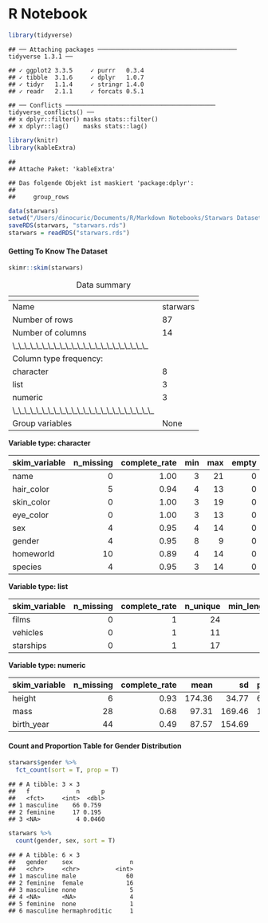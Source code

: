R Notebook
================

``` r
library(tidyverse)
```

    ## ── Attaching packages ─────────────────────────────────────── tidyverse 1.3.1 ──

    ## ✓ ggplot2 3.3.5     ✓ purrr   0.3.4
    ## ✓ tibble  3.1.6     ✓ dplyr   1.0.7
    ## ✓ tidyr   1.1.4     ✓ stringr 1.4.0
    ## ✓ readr   2.1.1     ✓ forcats 0.5.1

    ## ── Conflicts ────────────────────────────────────────── tidyverse_conflicts() ──
    ## x dplyr::filter() masks stats::filter()
    ## x dplyr::lag()    masks stats::lag()

``` r
library(knitr)
library(kableExtra)
```

    ## 
    ## Attache Paket: 'kableExtra'

    ## Das folgende Objekt ist maskiert 'package:dplyr':
    ## 
    ##     group_rows

``` r
data(starwars)
setwd("/Users/dinocuric/Documents/R/Markdown Notebooks/Starwars Dataset Playground")
saveRDS(starwars, "starwars.rds")
starwars = readRDS("starwars.rds")
```

#### Getting To Know The Dataset

``` r
skimr::skim(starwars)
```

<table style="width: auto;" class="table table-condensed">
<caption>
Data summary
</caption>
<thead>
<tr>
<th style="text-align:left;">
</th>
<th style="text-align:left;">
</th>
</tr>
</thead>
<tbody>
<tr>
<td style="text-align:left;">
Name
</td>
<td style="text-align:left;">
starwars
</td>
</tr>
<tr>
<td style="text-align:left;">
Number of rows
</td>
<td style="text-align:left;">
87
</td>
</tr>
<tr>
<td style="text-align:left;">
Number of columns
</td>
<td style="text-align:left;">
14
</td>
</tr>
<tr>
<td style="text-align:left;">
\_\_\_\_\_\_\_\_\_\_\_\_\_\_\_\_\_\_\_\_\_\_\_
</td>
<td style="text-align:left;">
</td>
</tr>
<tr>
<td style="text-align:left;">
Column type frequency:
</td>
<td style="text-align:left;">
</td>
</tr>
<tr>
<td style="text-align:left;">
character
</td>
<td style="text-align:left;">
8
</td>
</tr>
<tr>
<td style="text-align:left;">
list
</td>
<td style="text-align:left;">
3
</td>
</tr>
<tr>
<td style="text-align:left;">
numeric
</td>
<td style="text-align:left;">
3
</td>
</tr>
<tr>
<td style="text-align:left;">
\_\_\_\_\_\_\_\_\_\_\_\_\_\_\_\_\_\_\_\_\_\_\_\_
</td>
<td style="text-align:left;">
</td>
</tr>
<tr>
<td style="text-align:left;">
Group variables
</td>
<td style="text-align:left;">
None
</td>
</tr>
</tbody>
</table>

**Variable type: character**

<table>
<thead>
<tr>
<th style="text-align:left;">
skim_variable
</th>
<th style="text-align:right;">
n_missing
</th>
<th style="text-align:right;">
complete_rate
</th>
<th style="text-align:right;">
min
</th>
<th style="text-align:right;">
max
</th>
<th style="text-align:right;">
empty
</th>
<th style="text-align:right;">
n_unique
</th>
<th style="text-align:right;">
whitespace
</th>
</tr>
</thead>
<tbody>
<tr>
<td style="text-align:left;">
name
</td>
<td style="text-align:right;">
0
</td>
<td style="text-align:right;">
1.00
</td>
<td style="text-align:right;">
3
</td>
<td style="text-align:right;">
21
</td>
<td style="text-align:right;">
0
</td>
<td style="text-align:right;">
87
</td>
<td style="text-align:right;">
0
</td>
</tr>
<tr>
<td style="text-align:left;">
hair_color
</td>
<td style="text-align:right;">
5
</td>
<td style="text-align:right;">
0.94
</td>
<td style="text-align:right;">
4
</td>
<td style="text-align:right;">
13
</td>
<td style="text-align:right;">
0
</td>
<td style="text-align:right;">
12
</td>
<td style="text-align:right;">
0
</td>
</tr>
<tr>
<td style="text-align:left;">
skin_color
</td>
<td style="text-align:right;">
0
</td>
<td style="text-align:right;">
1.00
</td>
<td style="text-align:right;">
3
</td>
<td style="text-align:right;">
19
</td>
<td style="text-align:right;">
0
</td>
<td style="text-align:right;">
31
</td>
<td style="text-align:right;">
0
</td>
</tr>
<tr>
<td style="text-align:left;">
eye_color
</td>
<td style="text-align:right;">
0
</td>
<td style="text-align:right;">
1.00
</td>
<td style="text-align:right;">
3
</td>
<td style="text-align:right;">
13
</td>
<td style="text-align:right;">
0
</td>
<td style="text-align:right;">
15
</td>
<td style="text-align:right;">
0
</td>
</tr>
<tr>
<td style="text-align:left;">
sex
</td>
<td style="text-align:right;">
4
</td>
<td style="text-align:right;">
0.95
</td>
<td style="text-align:right;">
4
</td>
<td style="text-align:right;">
14
</td>
<td style="text-align:right;">
0
</td>
<td style="text-align:right;">
4
</td>
<td style="text-align:right;">
0
</td>
</tr>
<tr>
<td style="text-align:left;">
gender
</td>
<td style="text-align:right;">
4
</td>
<td style="text-align:right;">
0.95
</td>
<td style="text-align:right;">
8
</td>
<td style="text-align:right;">
9
</td>
<td style="text-align:right;">
0
</td>
<td style="text-align:right;">
2
</td>
<td style="text-align:right;">
0
</td>
</tr>
<tr>
<td style="text-align:left;">
homeworld
</td>
<td style="text-align:right;">
10
</td>
<td style="text-align:right;">
0.89
</td>
<td style="text-align:right;">
4
</td>
<td style="text-align:right;">
14
</td>
<td style="text-align:right;">
0
</td>
<td style="text-align:right;">
48
</td>
<td style="text-align:right;">
0
</td>
</tr>
<tr>
<td style="text-align:left;">
species
</td>
<td style="text-align:right;">
4
</td>
<td style="text-align:right;">
0.95
</td>
<td style="text-align:right;">
3
</td>
<td style="text-align:right;">
14
</td>
<td style="text-align:right;">
0
</td>
<td style="text-align:right;">
37
</td>
<td style="text-align:right;">
0
</td>
</tr>
</tbody>
</table>

**Variable type: list**

<table>
<thead>
<tr>
<th style="text-align:left;">
skim_variable
</th>
<th style="text-align:right;">
n_missing
</th>
<th style="text-align:right;">
complete_rate
</th>
<th style="text-align:right;">
n_unique
</th>
<th style="text-align:right;">
min_length
</th>
<th style="text-align:right;">
max_length
</th>
</tr>
</thead>
<tbody>
<tr>
<td style="text-align:left;">
films
</td>
<td style="text-align:right;">
0
</td>
<td style="text-align:right;">
1
</td>
<td style="text-align:right;">
24
</td>
<td style="text-align:right;">
1
</td>
<td style="text-align:right;">
7
</td>
</tr>
<tr>
<td style="text-align:left;">
vehicles
</td>
<td style="text-align:right;">
0
</td>
<td style="text-align:right;">
1
</td>
<td style="text-align:right;">
11
</td>
<td style="text-align:right;">
0
</td>
<td style="text-align:right;">
2
</td>
</tr>
<tr>
<td style="text-align:left;">
starships
</td>
<td style="text-align:right;">
0
</td>
<td style="text-align:right;">
1
</td>
<td style="text-align:right;">
17
</td>
<td style="text-align:right;">
0
</td>
<td style="text-align:right;">
5
</td>
</tr>
</tbody>
</table>

**Variable type: numeric**

<table>
<thead>
<tr>
<th style="text-align:left;">
skim_variable
</th>
<th style="text-align:right;">
n_missing
</th>
<th style="text-align:right;">
complete_rate
</th>
<th style="text-align:right;">
mean
</th>
<th style="text-align:right;">
sd
</th>
<th style="text-align:right;">
p0
</th>
<th style="text-align:right;">
p25
</th>
<th style="text-align:right;">
p50
</th>
<th style="text-align:right;">
p75
</th>
<th style="text-align:right;">
p100
</th>
<th style="text-align:left;">
hist
</th>
</tr>
</thead>
<tbody>
<tr>
<td style="text-align:left;">
height
</td>
<td style="text-align:right;">
6
</td>
<td style="text-align:right;">
0.93
</td>
<td style="text-align:right;">
174.36
</td>
<td style="text-align:right;">
34.77
</td>
<td style="text-align:right;">
66
</td>
<td style="text-align:right;">
167.0
</td>
<td style="text-align:right;">
180
</td>
<td style="text-align:right;">
191.0
</td>
<td style="text-align:right;">
264
</td>
<td style="text-align:left;">
▁▁▇▅▁
</td>
</tr>
<tr>
<td style="text-align:left;">
mass
</td>
<td style="text-align:right;">
28
</td>
<td style="text-align:right;">
0.68
</td>
<td style="text-align:right;">
97.31
</td>
<td style="text-align:right;">
169.46
</td>
<td style="text-align:right;">
15
</td>
<td style="text-align:right;">
55.6
</td>
<td style="text-align:right;">
79
</td>
<td style="text-align:right;">
84.5
</td>
<td style="text-align:right;">
1358
</td>
<td style="text-align:left;">
▇▁▁▁▁
</td>
</tr>
<tr>
<td style="text-align:left;">
birth_year
</td>
<td style="text-align:right;">
44
</td>
<td style="text-align:right;">
0.49
</td>
<td style="text-align:right;">
87.57
</td>
<td style="text-align:right;">
154.69
</td>
<td style="text-align:right;">
8
</td>
<td style="text-align:right;">
35.0
</td>
<td style="text-align:right;">
52
</td>
<td style="text-align:right;">
72.0
</td>
<td style="text-align:right;">
896
</td>
<td style="text-align:left;">
▇▁▁▁▁
</td>
</tr>
</tbody>
</table>

#### Count and Proportion Table for Gender Distribution

``` r
starwars$gender %>% 
  fct_count(sort = T, prop = T)
```

    ## # A tibble: 3 × 3
    ##   f             n      p
    ##   <fct>     <int>  <dbl>
    ## 1 masculine    66 0.759 
    ## 2 feminine     17 0.195 
    ## 3 <NA>          4 0.0460

``` r
starwars %>% 
  count(gender, sex, sort = T)
```

    ## # A tibble: 6 × 3
    ##   gender    sex                n
    ##   <chr>     <chr>          <int>
    ## 1 masculine male              60
    ## 2 feminine  female            16
    ## 3 masculine none               5
    ## 4 <NA>      <NA>               4
    ## 5 feminine  none               1
    ## 6 masculine hermaphroditic     1

